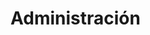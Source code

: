 # Administración

<script setup>
import StructurizrEmbed from '../../.vitepress/components/StructurizrEmbed.vue'
</script>

<StructurizrEmbed 
  src="https://structurizr.simovi.org/embed/4?diagram=SystemLandscape-001&diagramSelector=false&iframe=myEmbeddedDiagram"
/>
